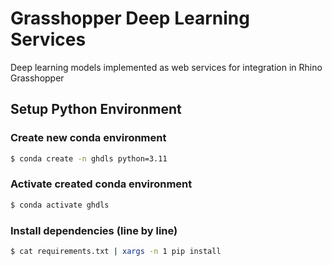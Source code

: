 # Grasshopper Deep Learning Services
Deep learning models implemented as web services for integration in Rhino Grasshopper

## Setup Python Environment
### Create new conda environment
```bash
$ conda create -n ghdls python=3.11
```

### Activate created conda environment
```bash
$ conda activate ghdls
```

### Install dependencies (line by line)
```bash
$ cat requirements.txt | xargs -n 1 pip install
```